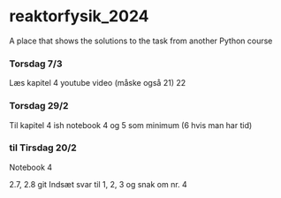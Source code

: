 # reaktorfysik_2024
A place that shows the solutions to the task from another Python course

### Torsdag 7/3
Læs kapitel 4 
youtube video (måske også 21) 22 


### Torsdag 29/2
Til kapitel 4 ish 
notebook 4 og 5 som minimum (6 hvis man har tid)


### til Tirsdag 20/2
Notebook 4 

2.7, 2.8 
git
Indsæt svar til 1, 2, 3 og snak om nr. 4
